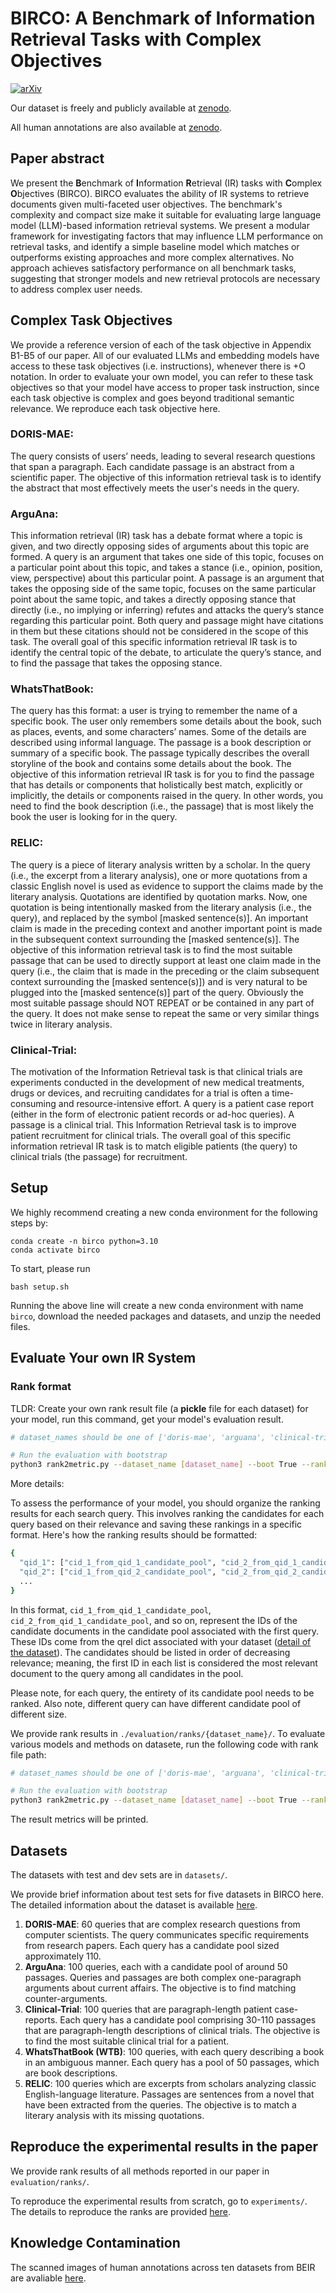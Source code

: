 # BIRCO: A Benchmark of Information Retrieval Tasks with Complex Objectives

[![arXiv](https://img.shields.io/badge/arXiv-2402.14151-<COLOR>.svg)](https://arxiv.org/abs/2402.14151)&nbsp;

Our dataset is freely and publicly available at [zenodo](https://zenodo.org/records/10850865).

All human annotations are also available at [zenodo](https://zenodo.org/records/10738479).

## Paper abstract
We present the **B**enchmark of **I**nformation **R**etrieval (IR) tasks with **C**omplex **O**bjectives (BIRCO). BIRCO evaluates the ability of IR systems to retrieve documents given multi-faceted user objectives. The benchmark's complexity and compact size make it suitable for evaluating large language model (LLM)-based information retrieval systems. We present a modular framework for investigating factors that may influence LLM performance on retrieval tasks, and identify a simple baseline model which matches or outperforms existing approaches and more complex alternatives. No approach achieves satisfactory performance on all benchmark tasks, suggesting that stronger models and new retrieval protocols are necessary to address complex user needs. 

## Complex Task Objectives

We provide a reference version of each of the task objective in Appendix B1-B5 of our paper. All of our evaluated LLMs and embedding models have access to these task objectives (i.e. instructions), whenever there is +O notation. In order to evaluate your own model, you can refer to these task objectives so that your model have access to proper task instruction, since each task objective is complex and goes beyond traditional semantic relevance. We reproduce each task objective here.

### DORIS-MAE:

The query consists of users’ needs, leading to several research questions that span a paragraph. Each candidate passage is an abstract from a scientific paper. The objective of this information retrieval task is to identify the abstract that most effectively meets the user's needs in the query.

### ArguAna:

This information retrieval (IR) task has a debate format where a topic is given, and two directly opposing sides of arguments about this topic are formed.  A query is an argument that takes one side of this topic, focuses on a particular point about this topic, and takes a stance (i.e., opinion, position, view, perspective) about this particular point. A passage is an argument that takes the opposing side of the same topic, focuses on the same particular point about the same topic, and takes a directly opposing stance that directly (i.e., no implying or inferring) refutes and attacks the query’s stance regarding this particular point. Both query and passage might have citations in them but these citations should not be considered in the scope of this task. The overall goal of this specific information retrieval IR task is to identify the central topic of the debate, to articulate the query’s stance, and to find the passage that takes the opposing stance.

### WhatsThatBook:

The query has this format: a user is trying to remember the name of a specific book. The user only remembers some details about the book, such as places, events, and some characters’ names. Some of the details are described using informal language. The passage is a book description or summary of a specific book. The passage typically describes the overall storyline of the book and contains some details about the book. The objective of this information retrieval IR task is for you to find the passage that has details or components that holistically best match, explicitly or implicitly, the details or components raised in the query. In other words, you need to find the book description (i.e., the passage) that is most likely the book the user is looking for in the query.

### RELIC:

The query is a piece of literary analysis written by a scholar. In the query (i.e., the excerpt from a literary analysis), one or more quotations from a classic English novel is used as evidence to support the claims made by the literary analysis. Quotations are identified by quotation marks. Now, one quotation is being intentionally masked from the literary analysis (i.e., the query), and replaced by the symbol [masked sentence(s)]. An important claim is made in the preceding context and another important point is made in the subsequent context surrounding the [masked sentence(s)]. The objective of this information retrieval task is to find the most suitable passage that can be used to directly support at least one claim made in the query (i.e., the claim that is made in the preceding or the claim subsequent context surrounding the [masked sentence(s)]) and is very natural to be plugged into the [masked sentence(s)] part of the query. Obviously the most suitable passage should NOT REPEAT or be contained in any part of the query. It does not make sense to repeat the same or very similar things twice in literary analysis.

### Clinical-Trial:

The motivation of the Information Retrieval task is that clinical trials are experiments conducted in the development of new medical treatments, drugs or devices, and recruiting candidates for a trial is often a time-consuming and resource-intensive effort. A query is a patient case report (either in the form of electronic patient records or ad-hoc queries). A passage is a clinical trial. This Information Retrieval task is to improve patient recruitment for clinical trials. The overall goal of this specific information retrieval IR task is to match eligible patients (the query) to clinical trials (the passage) for recruitment.



## Setup
We highly recommend creating a new conda environment for the following steps by:
```
conda create -n birco python=3.10
conda activate birco
```
To start, please run
```
bash setup.sh
```
Running the above line will create a new conda environment with name `birco`, download the needed packages and datasets, and unzip the needed files.

## Evaluate Your own IR System
### Rank format

TLDR: Create your own rank result file (a **pickle** file for each dataset) for your model, run this command, get your model's evaluation result. 
```bash
# dataset_names should be one of ['doris-mae', 'arguana', 'clinical-trial', 'wtb', 'relic']

# Run the evaluation with bootstrap
python3 rank2metric.py --dataset_name [dataset_name] --boot True --rank_path [path_to_your_own_rank_pickle]
```


More details:

To assess the performance of your model, you should organize the ranking results for each search query. This involves ranking the candidates for each query based on their relevance and saving these rankings in a specific format. Here's how the ranking results should be formatted:

```bash
{
  "qid_1": ["cid_1_from_qid_1_candidate_pool", "cid_2_from_qid_1_candidate_pool", ...],
  "qid_2": ["cid_1_from_qid_2_candidate_pool", "cid_2_from_qid_2_candidate_pool", ...],
  ...
}
```

In this format, `cid_1_from_qid_1_candidate_pool`, `cid_2_from_qid_1_candidate_pool`, and so on, represent the IDs of the candidate documents in the candidate pool associated with the first query. These IDs come from the qrel dict associated with your dataset ([detail of the dataset](https://github.com/DPWXY/BIRCO/blob/main/datasets/readme.md)). The candidates should be listed in order of decreasing relevance; meaning, the first ID in each list is considered the most relevant document to the query among all candidates in the pool.

Please note, for each query, the entirety of its candidate pool needs to be ranked. Also note, different query can have different candidate pool of different size.

We provide rank results in `./evaluation/ranks/{dataset_name}/`. To evaluate various models and methods on datasete, run the following code with rank file path:
```bash
# dataset_names should be one of ['doris-mae', 'arguana', 'clinical-trial', 'wtb', 'relic']

# Run the evaluation with bootstrap
python3 rank2metric.py --dataset_name [dataset_name] --boot True --rank_path [path_to_rank]
```
The result metrics will be printed.

## Datasets

The datasets with test and dev sets are in `datasets/`. 

We provide brief information about test sets for five datasets in BIRCO here. The detailed information about the dataset is available [here](https://github.com/DPWXY/BIRCO/blob/main/datasets/readme.md).
1. **DORIS-MAE**:
60 queries that are complex research questions from computer scientists. The query communicates specific requirements from research papers. Each query has a candidate pool sized approximately 110.
2. **ArguAna**:
100 queries, each with a candidate pool of around 50 passages. Queries and passages are both complex one-paragraph arguments about current affairs. The objective is to find matching counter-arguments.
3. **Clinical-Trial**:
100 queries that are paragraph-length patient case-reports. Each query has a candidate pool comprising 30-110 passages that are paragraph-length descriptions of clinical trials. The objective is to find the most suitable clinical trial for a patient.
4. **WhatsThatBook (WTB)**:
100 queries, with each query describing a book in an ambiguous manner. Each query has a pool of 50 passages, which are book descriptions.
5. **RELIC**:
100 queries which are excerpts from scholars analyzing classic English-language literature. Passages are sentences from a novel that have been extracted from the queries. The objective is to match a literary analysis with its missing quotations. 


## Reproduce the experimental results in the paper

We provide rank results of all methods reported in our paper in `evaluation/ranks/`.

To reproduce the experimental results from scratch, go to `experiments/`. The details to reproduce the ranks are provided [here](https://github.com/DPWXY/BIRCO/blob/main/experiments/readme.md). 

## Knowledge Contamination
The scanned images of human annotations across ten datasets from BEIR are avaliable [here](https://zenodo.org/records/10738479). 
